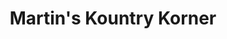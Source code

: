 ---
title: "Martin's Kountry Korner"
url: /mount-pleasant/martins-kountry-korner/
shop: convenience
---